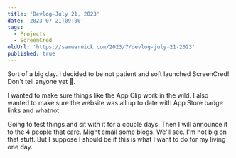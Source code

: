 ```yaml
---
title: 'Devlog—July 21, 2023'
date: '2023-07-21T09:00'
tags:
  - Projects
  - ScreenCred
oldUrl: 'https://samwarnick.com/2023/7/devlog-july-21-2023'
published: true
---
```


Sort of a big day. I decided to be not patient and soft launched ScreenCred! Don't tell anyone yet 🤫.

I wanted to make sure things like the App Clip work in the wild. I also wanted to make sure the website was all up to date with App Store badge links and whatnot.

Going to test things and sit with it for a couple days. Then I will announce it to the 4 people that care. Might email some blogs. We'll see. I'm not big on that stuff. But I suppose I should be if this is what I want to do for my living one day.
